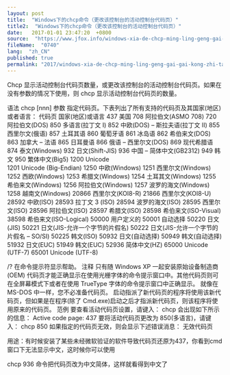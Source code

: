 ```yaml
---
layout: post
title:  "Windows下的chcp命令（更改该控制台的活动控制台代码页）"
title2:  "Windows下的chcp命令（更改该控制台的活动控制台代码页）"
date:   2017-01-01 23:47:20  +0800
source:  "https://www.jfox.info/windows-xia-de-chcp-ming-ling-geng-gai-gai-kong-zhi-tai-de-huo-dong-kong-zhi-tai-dai-ma-ye.html"
fileName:  "0740"
lang:  "zh_CN"
published: true
permalink: "2017/windows-xia-de-chcp-ming-ling-geng-gai-gai-kong-zhi-tai-de-huo-dong-kong-zhi-tai-dai-ma-ye.html"
---
```


Chcp 
显示活动控制台代码页数量，或更改该控制台的活动控制台代码页。如果在没有参数的情况下使用，则 chcp 显示活动控制台代码页的数量。

语法 
chcp [nnn] 
参数 
指定代码页。下表列出了所有支持的代码页及其国家(地区)或者语言： 
代码页       国家(地区)或语言 
437          美国 
708          阿拉伯文(ASMO 708)
720          阿拉伯文(DOS)
850          多语言(拉丁文 I) 
852          中欧(DOS) – 斯拉夫语(拉丁文 II) 
855          西里尔文(俄语) 
857          土耳其语 
860          葡萄牙语 
861          冰岛语 
862          希伯来文(DOS)
863          加拿大 – 法语 
865          日耳曼语 
866          俄语 – 西里尔文(DOS) 
869          现代希腊语
874          泰文(Windows)
932          日文(Shift-JIS)
936          中国 – 简体中文(GB2312)
949          韩文
950          繁体中文(Big5)
1200         Unicode        
1201         Unicode (Big-Endian)
1250         中欧(Windows)
1251         西里尔文(Windows)
1252         西欧(Windows)
1253         希腊文(Windows)
1254         土耳其文(Windows)
1255         希伯来文(Windows)
1256         阿拉伯文(Windows)
1257         波罗的海文(Windows)
1258         越南文(Windows)
20866        西里尔文(KOI8-R)
21866        西里尔文(KOI8-U)
28592        中欧(ISO)
28593        拉丁文 3 (ISO)
28594        波罗的海文(ISO)
28595        西里尔文(ISO)
28596        阿拉伯文(ISO)
28597        希腊文(ISO)
28598        希伯来文(ISO-Visual)
38598        希伯来文(ISO-Logical)
50000        用户定义的
50001        自动选择
50220        日文(JIS)
50221        日文(JIS-允许一个字节的片假名)
50222        日文(JIS-允许一个字节的片假名 – SO/SI)
50225        韩文(ISO)
50932        日文(自动选择)
50949        韩文(自动选择)
51932        日文(EUC)
51949        韩文(EUC)
52936        简体中文(HZ)
65000        Unicode (UTF-7)
65001        Unicode (UTF-8)

/? 
在命令提示符显示帮助。 
注释 
只有随 Windows XP 一起安装原始设备制造商 (OEM) 代码页才能正确显示在使用光栅字体的命令提示窗口中。其他代码页则可在全屏幕模式下或者在使用 TrueType 字体的命令提示窗口中正确显示。 
就像在 MS-DOS 中一样，您不必准备代码页。 
启动指派了新代码页的程序将使用该新代码页，但如果是在程序(除了 Cmd.exe)启动之后才指派新代码页，则该程序将使用原来的代码页。 
范例 
要查看活动代码页设置，请键入： 
chcp 
会出现如下所示的信息： 
Active code page: 437 
要将活动代码页更改为 850(多语言)，请键入： 
chcp 850 
如果指定的代码页无效，则会显示下述错误消息： 
无效代码页

用途：有时候安装了某些未经微软验证的软件导致代码页还原为437，你看到cmd窗口下无法显示中文，这时候你可以使用

chcp 936 命令把代码页改为中文简体，这样就看得到中文了

